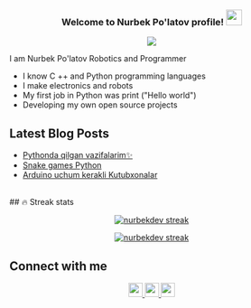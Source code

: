 <h3 align="center">
  Welcome to Nurbek Po'latov profile!
  <img src="https://media.giphy.com/media/hvRJCLFzcasrR4ia7z/giphy.gif" width="28">
</h3>

<p align="center">
  <a href="https://github.com/DenverCoder1/readme-typing-svg"><img src="https://readme-typing-svg.herokuapp.com?color=%23318CF7&size=19&width=403&height=60&lines=Software+Developer%2C+Data+Science+and+AI)](https://gito.io/typing-svg"></a>
</p>

I am Nurbek Po'latov Robotics and Programmer

- I know C ++ and Python programming languages
- I make electronics and robots
- My first job in Python was print ("Hello world") 
- Developing my own open source projects




<h2>Latest Blog Posts</h2>
  <ul>
    <li>
      <a href=https://github.com/nurbekdev/pythonda-vazifalar/>
      Pythonda qilgan vazifalarim✨</a>
    </li>
     <li>
      <a href=https://github.com/nurbekdev/snake-games-python/>
      Snake games Python</a>
    </li>
    <li>
      <a href=https://github.com/nurbekdev/arduino-uchun-kerakli-Libraries/>
      Arduino uchum kerakli Kutubxonalar</a>
    </li>
  </ul>
  <br>
  ## 🔥 Streak stats
 <p align="center">
  <a href="https://github.com/nurbekdev/nurbekdev">
    <img title="🔥 Get streak stats for your profile at git.io/streak-stats" alt="nurbekdev streak" src="https://github-readme-streak-stats.herokuapp.com?user=nurbekdev&theme=tokyonight_duo&hide_border=true)](https://git.io/streak-stats"/>
  </a>
</p>


<p align="center">
  <a href="https://github.com/nurbekdev/nurbekdev">
    <img title="🔥 Get streak stats for your profile at git.io/streak-stats" alt="nurbekdev streak" src="https://github-readme-stats.vercel.app/api?username=nurbekdev&include_all_commits=true&count_private=true&show_icons=true&line_height=20&title_color=7A7ADB&icon_color=2234AE&text_color=D3D3D3&bg_color=0,000000,130F40"/>
  </a>
</p>


<h2>Connect with me</h2>
<p align="center">
  <a href="https://t.me/nurbekh2oo4">
    <img src="https://levashove.ru/wp-content/uploads/2019/09/Telegram-logo.jpg" height=25>
  </a>
  <a href="https://www.facebook.com/nurbek.752487">
    <img src="https://upload.wikimedia.org/wikipedia/commons/thumb/0/06/Facebook.svg/2560px-Facebook.svg.png" height=25>
  </a>
  <a href="https://www.instagram.com/nurbek2oo4?r=nametag">
    <img src="https://img.shields.io/badge/instagram-%23E4405F.svg?&style=for-the-badge&logo=instagram&logoColor=white" height=25>
  </a>
</p>

